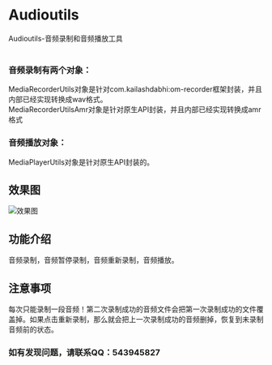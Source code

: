 # Audioutils
Audioutils-音频录制和音频播放工具<br>  
### 音频录制有两个对象：
MediaRecorderUtils对象是针对com.kailashdabhi:om-recorder框架封装，并且内部已经实现转换成wav格式。<br> 
MediaRecorderUtilsAmr对象是针对原生API封装，并且内部已经实现转换成amr格式<br> 
### 音频播放对象：
MediaPlayerUtils对象是针对原生API封装的。
## 效果图
![效果图](./image/GIF.gif)
## 功能介绍
音频录制，音频暂停录制，音频重新录制，音频播放。
## 注意事项
每次只能录制一段音频！第二次录制成功的音频文件会把第一次录制成功的文件覆盖掉。如果点击重新录制，那么就会把上一次录制成功的音频删掉，恢复到未录制音频前的状态。
### 如有发现问题，请联系QQ：543945827
